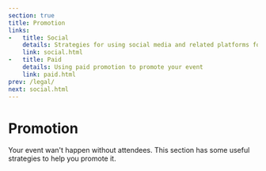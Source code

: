 ```yaml
---
section: true
title: Promotion
links:
-   title: Social
    details: Strategies for using social media and related platforms for promotion
    link: social.html
-   title: Paid
    details: Using paid promotion to promote your event
    link: paid.html
prev: /legal/
next: social.html
---
```


# Promotion

Your event wan't happen without attendees. This section has some useful strategies to help you promote it.